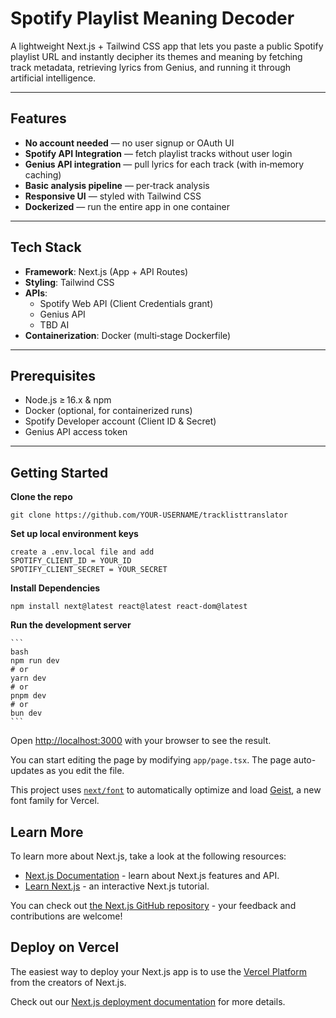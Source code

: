 # Spotify Playlist Meaning Decoder

A lightweight Next.js + Tailwind CSS app that lets you paste a public Spotify playlist URL and instantly decipher its themes and meaning by fetching track metadata, retrieving lyrics from Genius, and running it through artificial intelligence.

---

## Features

- **No account needed** — no user signup or OAuth UI  
- **Spotify API Integration** — fetch playlist tracks without user login  
- **Genius API integration** — pull lyrics for each track (with in‑memory caching)  
- **Basic analysis pipeline** — per‑track analysis
- **Responsive UI** — styled with Tailwind CSS  
- **Dockerized** — run the entire app in one container  

---

## Tech Stack

- **Framework**: Next.js (App + API Routes)  
- **Styling**: Tailwind CSS  
- **APIs**:  
  - Spotify Web API (Client Credentials grant)  
  - Genius API
  - TBD AI
- **Containerization**: Docker (multi‑stage Dockerfile)  

---

## Prerequisites

- Node.js ≥ 16.x & npm  
- Docker (optional, for containerized runs)  
- Spotify Developer account (Client ID & Secret)  
- Genius API access token  

---

## Getting Started

**Clone the repo**
```
git clone https://github.com/YOUR-USERNAME/tracklisttranslator
```

**Set up local environment keys**
```
create a .env.local file and add
SPOTIFY_CLIENT_ID = YOUR_ID
SPOTIFY_CLIENT_SECRET = YOUR_SECRET
```

**Install Dependencies**

```
npm install next@latest react@latest react-dom@latest
```

**Run the development server**

    ```
    bash
    npm run dev
    # or
    yarn dev
    # or
    pnpm dev
    # or
    bun dev
    ```

Open [http://localhost:3000](http://localhost:3000) with your browser to see the result.

You can start editing the page by modifying `app/page.tsx`. The page auto-updates as you edit the file.

This project uses [`next/font`](https://nextjs.org/docs/app/building-your-application/optimizing/fonts) to automatically optimize and load [Geist](https://vercel.com/font), a new font family for Vercel.

## Learn More

To learn more about Next.js, take a look at the following resources:

- [Next.js Documentation](https://nextjs.org/docs) - learn about Next.js features and API.
- [Learn Next.js](https://nextjs.org/learn) - an interactive Next.js tutorial.

You can check out [the Next.js GitHub repository](https://github.com/vercel/next.js) - your feedback and contributions are welcome!

## Deploy on Vercel

The easiest way to deploy your Next.js app is to use the [Vercel Platform](https://vercel.com/new?utm_medium=default-template&filter=next.js&utm_source=create-next-app&utm_campaign=create-next-app-readme) from the creators of Next.js.

Check out our [Next.js deployment documentation](https://nextjs.org/docs/app/building-your-application/deploying) for more details.
